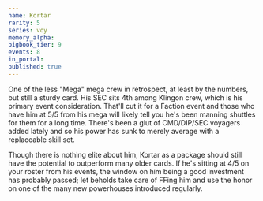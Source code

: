 ```yaml
---
name: Kortar
rarity: 5
series: voy
memory_alpha:
bigbook_tier: 9
events: 8
in_portal:
published: true
---
```


One of the less "Mega" mega crew in retrospect, at least by the numbers, but still a sturdy card. His SEC sits 4th among Klingon crew, which is his primary event consideration. That'll cut it for a Faction event and those who have him at 5/5 from his mega will likely tell you he's been manning shuttles for them for a long time. There's been a glut of CMD/DIP/SEC voyagers added lately and so his power has sunk to merely average with a replaceable skill set.

Though there is nothing elite about him, Kortar as a package should still have the potential to outperform many older cards. If he's sitting at 4/5 on your roster from his events, the window on him being a good investment has probably passed; let beholds take care of FFing him and use the honor on one of the many new powerhouses introduced regularly.
